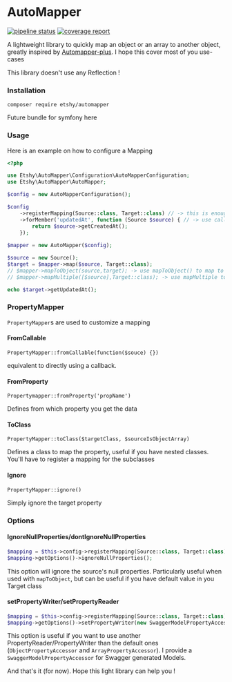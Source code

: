 # AutoMapper


[![pipeline status](https://gitlab.com/Etshy/automapper/badges/main/pipeline.svg)](https://gitlab.com/Etshy/automapper/-/commits/main) 
[![coverage report](https://gitlab.com/Etshy/automapper/badges/main/coverage.svg)](https://gitlab.com/Etshy/automapper/-/commits/main)

A lightweight library to quickly map an object or an array to another object, greatly inspired by [Automapper-plus](https://github.com/mark-gerarts/automapper-plus). I hope this cover most of you use-cases

This library doesn't use any Reflection !

### Installation

`composer require etshy/automapper`

Future bundle for symfony here

### Usage
 
Here is an example on how to configure a Mapping

```php
<?php

use Etshy\AutoMapper\Configuration\AutoMapperConfiguration;
use Etshy\AutoMapper\AutoMapper;

$config = new AutoMapperConfiguration();

$config
    ->registerMapping(Source::class, Target::class) // -> this is enough if Source and Target have the same property name
    ->forMember('updatedAt', function (Source $source) { // -> use callback function or PropertyMapper on the forMember method
        return $source->getCreatedAt();
    });
                            
$mapper = new AutoMapper($config);

$source = new Source();
$target = $mapper->map($source, Target::class);
// $mapper->mapToObject(source,target); -> use mapToObject() to map to an existing object
// $mapper->mapMultiple([$source],Target::class); -> use mapMultiple to map an iterable of source 

echo $target->getUpdatedAt();
```

### PropertyMapper

`PropertyMapper`s are used to customize a mapping

#### FromCallable
`PropertyMapper::fromCallable(function($souce) {})` 

equivalent to directly using a callback.

#### FromProperty
`Propertymapper::fromProperty('propName')`

Defines from which property you get the data

#### ToClass
`PropertyMapper::toClass($targetClass, $sourceIsObjectArray)`

Defines a class to map the property, useful if you have nested classes. You'll have to register a mapping for the subclasses

#### Ignore
`PropertyMapper::ignore()`

Simply ignore the target property

### Options

#### IgnoreNullProperties/dontIgnoreNullProperties
```php
$mapping = $this->config->registerMapping(Source::class, Target::class);
$mapping->getOptions()->ignoreNullProperties();
```

This option will ignore the source's null properties. Particularly useful when used with  `mapToObject`, but can be useful if you have default value in you Target class

#### setPropertyWriter/setPropertyReader
```php
$mapping = $this->config->registerMapping(Source::class, Target::class);
$mapping->getOptions()->setPropertyWriter(new SwaggerModelPropertyAccessor());
```

This option is useful if you want to use another PropertyReader/PropertyWriter than the default ones (`ObjectPropertyAccessor` and `ArrayPropertyAccessor`). I provide a `SwaggerModelPropertyAccessor` for Swagger generated Models.

And that's it (for now).
Hope this light library can help you !

